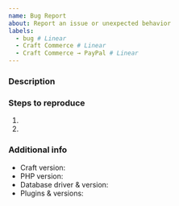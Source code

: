 ```yaml
---
name: Bug Report
about: Report an issue or unexpected behavior
labels:
  - bug # Linear
  - Craft Commerce # Linear
  - Craft Commerce → PayPal # Linear
---
```


### Description



### Steps to reproduce

1.
2.

### Additional info

- Craft version:
- PHP version:
- Database driver & version:
- Plugins & versions:
